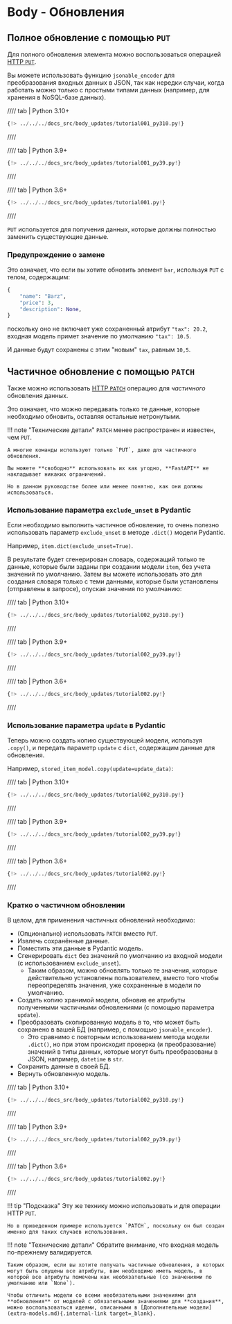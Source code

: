 # Body - Обновления

## Полное обновление с помощью `PUT`

Для полного обновления элемента можно воспользоваться операцией <a href="https://developer.mozilla.org/en-US/docs/Web/HTTP/Methods/PUT" class="external-link" target="_blank">HTTP `PUT`</a>.

Вы можете использовать функцию `jsonable_encoder` для преобразования входных данных в JSON, так как нередки случаи, когда работать можно только с простыми типами данных (например, для хранения в NoSQL-базе данных).

//// tab | Python 3.10+

```Python hl_lines="28-33"
{!> ../../../docs_src/body_updates/tutorial001_py310.py!}
```

////

//// tab | Python 3.9+

```Python hl_lines="30-35"
{!> ../../../docs_src/body_updates/tutorial001_py39.py!}
```

////

//// tab | Python 3.6+

```Python hl_lines="30-35"
{!> ../../../docs_src/body_updates/tutorial001.py!}
```

////

`PUT` используется для получения данных, которые должны полностью заменить существующие данные.

### Предупреждение о замене

Это означает, что если вы хотите обновить элемент `bar`, используя `PUT` с телом, содержащим:

```Python
{
    "name": "Barz",
    "price": 3,
    "description": None,
}
```

поскольку оно не включает уже сохраненный атрибут `"tax": 20.2`, входная модель примет значение по умолчанию `"tax": 10.5`.

И данные будут сохранены с этим "новым" `tax`, равным `10,5`.

## Частичное обновление с помощью `PATCH`

Также можно использовать <a href="https://developer.mozilla.org/en-US/docs/Web/HTTP/Methods/PATCH" class="external-link" target="_blank">HTTP `PATCH`</a> операцию для *частичного* обновления данных.

Это означает, что можно передавать только те данные, которые необходимо обновить, оставляя остальные нетронутыми.

!!! note "Технические детали"
    `PATCH` менее распространен и известен, чем `PUT`.

    А многие команды используют только `PUT`, даже для частичного обновления.

    Вы можете **свободно** использовать их как угодно, **FastAPI** не накладывает никаких ограничений.

    Но в данном руководстве более или менее понятно, как они должны использоваться.

### Использование параметра `exclude_unset` в Pydantic

Если необходимо выполнить частичное обновление, то очень полезно использовать параметр `exclude_unset` в методе `.dict()` модели Pydantic.

Например, `item.dict(exclude_unset=True)`.

В результате будет сгенерирован словарь, содержащий только те данные, которые были заданы при создании модели `item`, без учета значений по умолчанию. Затем вы можете использовать это для создания словаря только с теми данными, которые были установлены (отправлены в запросе), опуская значения по умолчанию:

//// tab | Python 3.10+

```Python hl_lines="32"
{!> ../../../docs_src/body_updates/tutorial002_py310.py!}
```

////

//// tab | Python 3.9+

```Python hl_lines="34"
{!> ../../../docs_src/body_updates/tutorial002_py39.py!}
```

////

//// tab | Python 3.6+

```Python hl_lines="34"
{!> ../../../docs_src/body_updates/tutorial002.py!}
```

////

### Использование параметра `update` в Pydantic

Теперь можно создать копию существующей модели, используя `.copy()`, и передать параметр `update` с `dict`, содержащим данные для обновления.

Например, `stored_item_model.copy(update=update_data)`:

//// tab | Python 3.10+

```Python hl_lines="33"
{!> ../../../docs_src/body_updates/tutorial002_py310.py!}
```

////

//// tab | Python 3.9+

```Python hl_lines="35"
{!> ../../../docs_src/body_updates/tutorial002_py39.py!}
```

////

//// tab | Python 3.6+

```Python hl_lines="35"
{!> ../../../docs_src/body_updates/tutorial002.py!}
```

////

### Кратко о частичном обновлении

В целом, для применения частичных обновлений необходимо:

* (Опционально) использовать `PATCH` вместо `PUT`.
* Извлечь сохранённые данные.
* Поместить эти данные в Pydantic модель.
* Сгенерировать `dict` без значений по умолчанию из входной модели (с использованием `exclude_unset`).
    * Таким образом, можно обновлять только те значения, которые действительно установлены пользователем, вместо того чтобы переопределять значения, уже сохраненные в модели по умолчанию.
* Создать копию хранимой модели, обновив ее атрибуты полученными частичными обновлениями (с помощью параметра `update`).
* Преобразовать скопированную модель в то, что может быть сохранено в вашей БД (например, с помощью `jsonable_encoder`).
    * Это сравнимо с повторным использованием метода модели `.dict()`, но при этом происходит проверка (и преобразование) значений в типы данных, которые могут быть преобразованы в JSON, например, `datetime` в `str`.
* Сохранить данные в своей БД.
* Вернуть обновленную модель.

//// tab | Python 3.10+

```Python hl_lines="28-35"
{!> ../../../docs_src/body_updates/tutorial002_py310.py!}
```

////

//// tab | Python 3.9+

```Python hl_lines="30-37"
{!> ../../../docs_src/body_updates/tutorial002_py39.py!}
```

////

//// tab | Python 3.6+

```Python hl_lines="30-37"
{!> ../../../docs_src/body_updates/tutorial002.py!}
```

////

!!! tip "Подсказка"
    Эту же технику можно использовать и для операции HTTP `PUT`.

    Но в приведенном примере используется `PATCH`, поскольку он был создан именно для таких случаев использования.

!!! note "Технические детали"
    Обратите внимание, что входная модель по-прежнему валидируется.

    Таким образом, если вы хотите получать частичные обновления, в которых могут быть опущены все атрибуты, вам необходимо иметь модель, в которой все атрибуты помечены как необязательные (со значениями по умолчанию или `None`).

    Чтобы отличить модели со всеми необязательными значениями для **обновления** от моделей с обязательными значениями для **создания**, можно воспользоваться идеями, описанными в [Дополнительные модели](extra-models.md){.internal-link target=_blank}.
